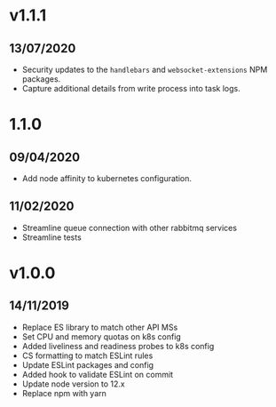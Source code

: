 # v1.1.1

## 13/07/2020

- Security updates to the `handlebars` and `websocket-extensions` NPM packages.
- Capture additional details from write process into task logs.

# 1.1.0

## 09/04/2020

- Add node affinity to kubernetes configuration.

## 11/02/2020
- Streamline queue connection with other rabbitmq services
- Streamline tests

# v1.0.0

## 14/11/2019
- Replace ES library to match other API MSs
- Set CPU and memory quotas on k8s config
- Added liveliness and readiness probes to k8s config
- CS formatting to match ESLint rules
- Update ESLint packages and config
- Added hook to validate ESLint on commit
- Update node version to 12.x
- Replace npm with yarn
